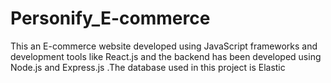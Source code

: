 # Personify_E-commerce
This an E-commerce website developed using JavaScript frameworks and development tools like React.js and the backend has been developed using Node.js and Express.js .The database used in this project is Elastic
